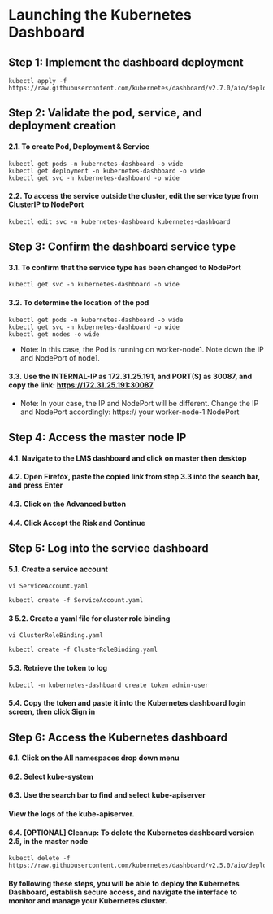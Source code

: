 # Launching the Kubernetes Dashboard
## Step 1: Implement the dashboard deployment
```
kubectl apply -f https://raw.githubusercontent.com/kubernetes/dashboard/v2.7.0/aio/deploy/recommended.yaml
```
## Step 2: Validate the pod, service, and deployment creation
#### 2.1. To create Pod, Deployment & Service 
```
kubectl get pods -n kubernetes-dashboard -o wide
kubectl get deployment -n kubernetes-dashboard -o wide
kubectl get svc -n kubernetes-dashboard -o wide
```
#### 2.2. To access the service outside the cluster, edit the service type from ClusterIP to NodePort
```
kubectl edit svc -n kubernetes-dashboard kubernetes-dashboard
```
## Step 3: Confirm the dashboard service type
#### 3.1. To confirm that the service type has been changed to NodePort
```
kubectl get svc -n kubernetes-dashboard -o wide
```
#### 3.2. To determine the location of the pod
```
kubectl get pods -n kubernetes-dashboard -o wide
kubectl get svc -n kubernetes-dashboard -o wide 
kubectl get nodes -o wide
```
* Note: In this case, the Pod is running on worker-node1. Note down the IP and NodePort of node1.
#### 3.3. Use the INTERNAL-IP as 172.31.25.191, and PORT(S) as 30087, and copy the link: https://172.31.25.191:30087
* Note: In your case, the IP and NodePort will be different. Change the IP and NodePort 
accordingly:
 https:// your worker-node-1:NodePort
## Step 4: Access the master node IP
#### 4.1. Navigate to the LMS dashboard and click on master then desktop
#### 4.2. Open Firefox, paste the copied link from step 3.3 into the search bar, and press Enter
#### 4.3. Click on the Advanced button
#### 4.4. Click Accept the Risk and Continue
## Step 5: Log into the service dashboard
#### 5.1. Create a service account
```
vi ServiceAccount.yaml
```
```
kubectl create -f ServiceAccount.yaml
```
#### 3 5.2. Create a yaml file for cluster role binding
```
vi ClusterRoleBinding.yaml
```
```
kubectl create -f ClusterRoleBinding.yaml
```
#### 5.3. Retrieve the token to log 
```
kubectl -n kubernetes-dashboard create token admin-user
```
#### 5.4. Copy the token and paste it into the Kubernetes dashboard login screen, then click Sign in
## Step 6: Access the Kubernetes dashboard
#### 6.1. Click on the All namespaces drop down menu
#### 6.2. Select kube-system
#### 6.3. Use the search bar to find and select kube-apiserver
#### View the logs of the kube-apiserver.
#### 6.4. [OPTIONAL] Cleanup: To delete the Kubernetes dashboard version 2.5, in the master node
```
kubectl delete -f https://raw.githubusercontent.com/kubernetes/dashboard/v2.5.0/aio/deploy/recommended.yaml
```
#### By following these steps, you will be able to deploy the Kubernetes Dashboard, establish secure access, and navigate the interface to monitor and manage your Kubernetes cluster.

